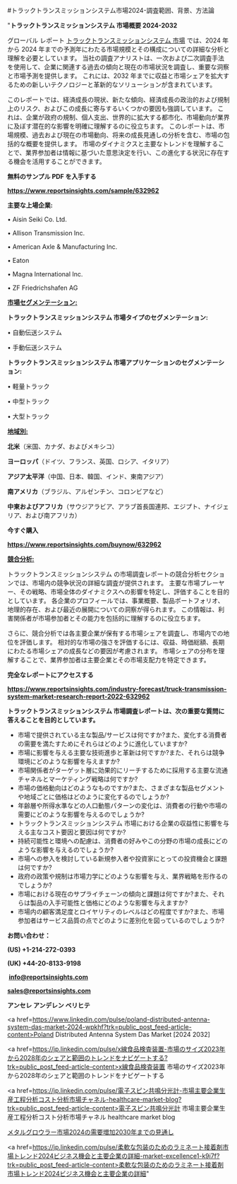#トラックトランスミッションシステム市場2024-調査範囲、背景、方法論

"<strong>トラックトランスミッションシステム 市場概要 2024-2032</strong>

グローバル レポート <a href=https://www.reportsinsights.com/sample/632962>トラックトランスミッションシステム 市場</a> では、2024 年から 2024 年までの予測年にわたる市場規模とその構成についての詳細な分析と理解を必要としています。 当社の調査アナリストは、一次および二次調査手法を使用して、企業に関連する過去の傾向と現在の市場状況を調査し、重要な洞察と市場予測を提供します。 これには、2032 年までに収益と市場シェアを拡大​​するための新しいテクノロジーと革新的なソリューションが含まれています。

このレポートでは、経済成長の現状、新たな傾向、経済成長の政治的および規制上のリスク、およびこの成長に寄与するいくつかの要因も強調しています。 これは、企業が政府の規制、個人支出、世界的に拡大する都市化、市場動向が業界に及ぼす潜在的な影響を明確に理解するのに役立ちます。 このレポートは、市場規模、過去および現在の市場動向、将来の成長見通しの分析を含む、市場の包括的な概要を提供します。 市場のダイナミクスと主要なトレンドを理解することで、業界参加者は情報に基づいた意思決定を行い、この進化する状況に存在する機会を活用することができます。

<strong><b>無料のサンプル PDF を入手する</b></strong>

<a href=https://www.reportsinsights.com/sample/632962><strong><u>https://www.reportsinsights.com/sample/632962</u></strong></a>

<strong>主要な上場企業:</strong>

• Aisin Seiki Co. Ltd.

• Allison Transmission Inc.

• American Axle & Manufacturing Inc.

• Eaton

• Magna International Inc.

• ZF Friedrichshafen AG

<strong><u>市場セグメンテーション</u></strong><strong><u>:</u></strong>

<strong>トラックトランスミッションシステム 市場タイプのセグメンテーション:</strong>

• 自動伝送システム

• 手動伝送システム

<strong>トラックトランスミッションシステム 市場アプリケーションのセグメンテーション:</strong>

• 軽量トラック

• 中型トラック

• 大型トラック

<strong><u>地域別</u></strong><strong><u>:</u></strong>

<strong>北米</strong>（米国、カナダ、およびメキシコ）

<strong>ヨーロッパ</strong>（ドイツ、フランス、英国、ロシア、イタリア）

<strong>アジア太平洋</strong>（中国、日本、韓国、インド、東南アジア）

<strong>南アメリカ</strong>（ブラジル、アルゼンチン、コロンビアなど）

<strong>中東およびアフリカ</strong>（サウジアラビア、アラブ首長国連邦、エジプト、ナイジェリア、および南アフリカ）

<strong>今すぐ購入</strong>

<a href=https://www.reportsinsights.com/buynow/632962><strong><u>https://www.reportsinsights.com/buynow/632962</u></strong></a>

<strong><u>競合分析:</u></strong>

トラックトランスミッションシステム の市場調査レポートの競合分析セクションでは、市場内の競争状況の詳細な調査が提供されます。 主要な市場プレーヤー、その戦略、市場全体のダイナミクスへの影響を特定し、評価することを目的としています。 各企業のプロフィールでは、事業概要、製品ポートフォリオ、地理的存在、および最近の展開についての洞察が得られます。 この情報は、利害関係者が市場参加者とその能力を包括的に理解するのに役立ちます。

さらに、競合分析では各主要企業が保有する市場シェアを調査し、市場内での地位を評価します。 相対的な市場の強さを評価するには、収益、時価総額、長期にわたる市場シェアの成長などの要因が考慮されます。 市場シェアの分布を理解することで、業界参加者は主要企業とその市場支配力を特定できます。

<strong>完全なレポートにアクセスする</strong>

<a href=https://www.reportsinsights.com/industry-forecast/truck-transmission-system-market-research-report-2022-632962><strong><u><b>https://www.reportsinsights.com/industry-forecast/truck-transmission-system-market-research-report-2022-632962</b></u></strong></a>

<strong><b>トラックトランスミッションシステム 市場調査レポートは、次の重要な質問に答えることを目的としています。</b></strong>
<ul>
  <li>市場で提供されている主な製品/サービスは何ですか?また、変化する消費者の需要を満たすためにそれらはどのように進化していますか?</li>
  <li>市場に影響を与える主要な技術進歩と革新は何ですか?また、それらは競争環境にどのような影響を与えますか?</li>
  <li>市場関係者がターゲット層に効果的にリーチするために採用する主要な流通チャネルとマーケティング戦略は何ですか?</li>
  <li>市場の価格動向はどのようなものですか?また、さまざまな製品セグメントや地域ごとに価格はどのように変化するのでしょうか?</li>
  <li>年齢層や所得水準などの人口動態パターンの変化は、消費者の行動や市場の需要にどのような影響を与えるのでしょうか?</li>
  <li>トラックトランスミッションシステム 市場における企業の収益性に影響を与える主なコスト要因と要因は何ですか?</li>
  <li>持続可能性と環境への配慮は、消費者の好みやこの分野の市場の成長にどのような影響を与えるのでしょうか?</li>
  <li>市場への参入を検討している新規参入者や投資家にとっての投資機会と課題は何ですか?</li>
  <li>政府の政策や規制は市場力学にどのような影響を与え、業界戦略を形作るのでしょうか?</li>
  <li>市場における現在のサプライチェーンの傾向と課題は何ですか?また、それらは製品の入手可能性と価格にどのような影響を与えますか?</li>
  <li>市場内の顧客満足度とロイヤリティのレベルはどの程度ですか?また、市場参加者はサービス品質の点でどのように差別化を図っているのでしょうか?</li>
</ul>
<strong>お問い合わせ：</strong>

<strong>(US) +1-214-272-0393</strong>

<strong>(UK) +44-20-8133-9198</strong>

<strong> </strong><a href=info@reportsinsights.com><strong><u>info@reportsinsights.com</u></strong></a>

<a href=sales@reportsinsights.com><strong><u>sales@reportsinsights.com</u></strong></a>

<strong>アンセレ アンデレン ベリヒテ</strong>

<a href=https://www.linkedin.com/pulse/poland-distributed-antenna-system-das-market-2024-wpkhf?trk=public_post_feed-article-content>Poland Distributed Antenna System Das Market [2024 2032]</a>

<a href=https://jp.linkedin.com/pulse/x線食品検査装置-市場のサイズ2023年から2028年のシェアと範囲のトレンドをナビゲートする?trk=public_post_feed-article-content>x線食品検査装置 市場のサイズ2023年から2028年のシェアと範囲のトレンドをナビゲートする</a>

<a href=https://jp.linkedin.com/pulse/電子スピン共鳴分光計-市場主要企業生産工程分析コスト分析市場チャネル-healthcare-market-blog?trk=public_post_feed-article-content>電子スピン共鳴分光計 市場主要企業生産工程分析コスト分析市場チャネル healthcare market blog</a>

<a href=https://www.linkedin.com/pulse/メタルグロウラー市場2024の需要増加2030年までの見通し-reportsinsights-pvt-ltd-q9lyf/>メタルグロウラー市場2024の需要増加2030年までの見通し</a>

<a href=https://jp.linkedin.com/pulse/柔軟な包装のためのラミネート接着剤市場トレンド2024ビジネス機会と主要企業の詳細-market-excellence1-k9i7f?trk=public_post_feed-article-content>柔軟な包装のためのラミネート接着剤市場トレンド2024ビジネス機会と主要企業の詳細</a>"

